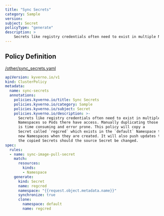 ```yaml
---
title: "Sync Secrets"
category: Sample
version: 
subject: Secret
policyType: "generate"
description: >
    Secrets like registry credentials often need to exist in multiple Namespaces so Pods there have access. Manually duplicating those Secrets is time consuming and error prone. This policy will copy a Secret called `regcred` which exists in the `default` Namespace to new Namespaces when they are created. It will also push updates to the copied Secrets should the source Secret be changed.
---
```


## Policy Definition
<a href="https://github.com/JimBugwadia/kyverno-policies/raw/fix_annotations//other/sync_secrets.yaml" target="-blank">/other/sync_secrets.yaml</a>

```yaml
apiVersion: kyverno.io/v1
kind: ClusterPolicy
metadata:
  name: sync-secrets
  annotations:
    policies.kyverno.io/title: Sync Secrets
    policies.kyverno.io/category: Sample
    policies.kyverno.io/subject: Secret
    policies.kyverno.io/description: >-
      Secrets like registry credentials often need to exist in multiple
      Namespaces so Pods there have access. Manually duplicating those Secrets
      is time consuming and error prone. This policy will copy a
      Secret called `regcred` which exists in the `default` Namespace to
      new Namespaces when they are created. It will also push updates to
      the copied Secrets should the source Secret be changed.
spec:
  rules:
  - name: sync-image-pull-secret
    match:
      resources:
        kinds:
        - Namespace
    generate:
      kind: Secret
      name: regcred
      namespace: "{{request.object.metadata.name}}"
      synchronize: true
      clone:
        namespace: default
        name: regcred
```
